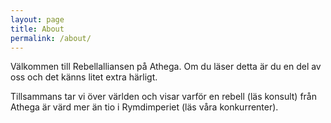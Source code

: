 ```yaml
---
layout: page
title: About
permalink: /about/
---
```


Välkommen till Rebellalliansen på Athega. Om du läser detta är du en del av
oss och det känns litet extra härligt.

Tillsammans tar vi över världen och
visar varför en rebell (läs konsult) från Athega är värd mer än tio i
Rymdimperiet (läs våra konkurrenter).
